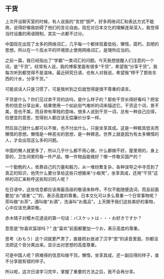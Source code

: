 ## 干货

上次开设聊天室的时候，有人说我的“言控”很严，好多网络词汇和表达方式不能用，说得好像我妨碍了他们的言论自由。现在对日本文化的理解逐渐深入，我觉得当时设置的用语限制，其实一点都不过分。

中国现在出现了太多的网络词汇，几乎每一个都体现着低俗，懒惰，腐朽，丑陋的思想。所以在一个高水平的环境禁止使用网络词汇，是理所应当的。

之前一篇，我已经指出了“学霸”一类词汇的问题。今天我想提醒人们注意的一个词，是“干货”。经常有人说，我的博客里面有很多“干货”，希望我“分享干货”。我每次听到都觉得不是滋味。最近研究日语，也有人对我说，希望我“榨干了那些东西的汁水，分享干货。”

可能说话人只是习惯了，可是我听到之后就觉得是很不尊重的语言。

干货是什么？你们见过卖干货的店吗，是什么样子的？那些干货长得好看吗？把宝贵的信息分享出来，结果使用一个如此俗气难听的词来描述它。干货这个词，景不美，音也不美，而且带有卑贱的意味。很多人说到干货一词，总有一种自己应得，捡便宜的意思，觉得别人都应该无偿廉价分享一样。

然后自己就什么都可以不做，也不付出什么，只是坐享其成。这是一种极其低劣而懒惰的思想。懒惰是一种恶劣的思想，是一种罪恶。世界上就是因为有太多懒惰的人，才会出现这么多的问题。

中国的懒人就更多了，所以几乎什么都不用心做，什么都做不好。屋里用的，身上穿的，卫生间里的每一件产品，哪一件物品能做好？哪一件敢买国产的？

一个勤勉的人，依靠自己的力量和毅力，从一堆纷繁复杂，各种误导之中寻觅到了真正的知识，他凭什么要分享给这些只想搬来“小板凳”，坐享其成，还用“干货”这样的词汇来称呼这些知识的人呢？

在日语中，这些信息都应该用最高级的敬语来称呼。不仅不能随便造词，而且前面要加“お”或者“ご”的，表示高度的尊重。日本文化可以多么尊重一个日常事物呢？茶叫做“お茶”，酒叫做“お酒”，洗澡叫“お風呂”。上天赐予我们这些美好的事物，心中应该充满崇敬。

赤木晴子对樱木花道说的第一句话：バスケットは・・・お好きですか？

意思是“你喜欢篮球吗？” 连“喜欢”前面都要加一个お，表示高度的尊重。

思考（おもう）这个词就更严肃了，直接把お放进了汉字“思”的读音里面，你都没法把这个音分离出来。显示出对思想的高度尊重。

可是中国人呢？把难得的信息叫做干货。懒惰，坐享其成，还一副应得的样子，谁不分享就有错的样子。

所以呢，这次日语学习完毕，掌握了重要的方法之后，我不会再分享。
